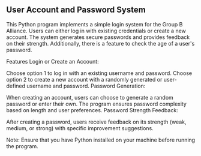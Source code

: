 ## User Account and Password System

This Python program implements a simple login system for the Group B Alliance. Users can either log in with existing credentials or create a new account. The system generates secure passwords and provides feedback on their strength. Additionally, there is a feature to check the age of a user's password.

Features
Login or Create an Account:

Choose option 1 to log in with an existing username and password.
Choose option 2 to create a new account with a randomly generated or user-defined username and password.
Password Generation:

When creating an account, users can choose to generate a random password or enter their own.
The program ensures password complexity based on length and user preferences.
Password Strength Feedback:

After creating a password, users receive feedback on its strength (weak, medium, or strong) with specific improvement suggestions.

Note: Ensure that you have Python installed on your machine before running the program.
